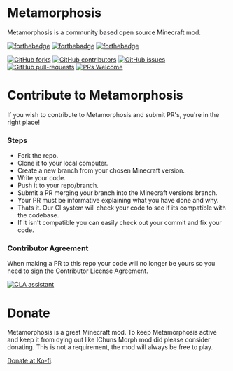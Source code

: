 # Metamorphosis
Metamorphosis is a community based open source Minecraft mod.

[![forthebadge](https://forthebadge.com/images/badges/built-by-developers.svg)](https://forthebadge.com)
[![forthebadge](https://forthebadge.com/images/badges/built-with-love.svg)](https://forthebadge.com)
[![forthebadge](https://forthebadge.com/images/badges/for-you.svg)](https://forthebadge.com)

[![GitHub forks](https://img.shields.io/github/forks/Redstoneguy129/Metamorphosis.svg?style=for-the-badge&label=Fork&maxAge=2592000)](https://github.com/Redstoneguy129/Metamorphosis/network/members)
[![GitHub contributors](https://img.shields.io/github/contributors/Redstoneguy129/Metamorphosis.svg?style=for-the-badge)](https://github.com/Redstoneguy129/Metamorphosis/graphs/contributors)
[![GitHub issues](https://img.shields.io/github/issues/Redstoneguy129/Metamorphosis.svg?style=for-the-badge)](https://github.com/Redstoneguy129/Metamorphosis/issues)
[![GitHub pull-requests](https://img.shields.io/github/issues-pr/Redstoneguy129/Metamorphosis.svg?style=for-the-badge)](https://github.com/Redstoneguy129/Metamorphosis/pulls)
[![PRs Welcome](https://img.shields.io/badge/PRs-welcome-brightgreen.svg??style=for-the-badge)](https://github.com/Redstoneguy129/Metamorphosis#steps)

# Contribute to Metamorphosis
If you wish to contribute to Metamorphosis and submit PR's, you're in the right place!

### Steps
- Fork the repo.
- Clone it to your local computer.
- Create a new branch from your chosen Minecraft version.
- Write your code.
- Push it to your repo/branch.
- Submit a PR merging your branch into the Minecraft versions branch.
- Your PR must be informative explaining what you have done and why.
- Thats it. Our CI system will check your code to see if its compatible with the codebase.
- If it isn't compatible you can easily check out your commit and fix your code.

### Contributor Agreement
When making a PR to this repo your code will no longer be yours so you need to sign the Contributor License Agreement.

[![CLA assistant](https://cla-assistant.io/readme/badge/Redstoneguy129/Metamorphosis)](https://cla-assistant.io/Redstoneguy129/Metamorphosis)

# Donate
Metamorphosis is a great Minecraft mod. To keep Metamorphosis active and keep it from dying out like IChuns Morph mod did please consider donating.
This is not a requirement, the mod will always be free to play.

[Donate at Ko-fi](https://ko-fi.com/metamorphosis).